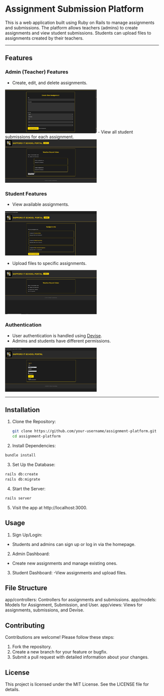 # **Assignment Submission Platform**

This is a web application built using Ruby on Rails to manage assignments and submissions. The platform allows teachers (admins) to create assignments and view student submissions. Students can upload files to assignments created by their teachers.

---

## **Features**

### Admin (Teacher) Features
- Create, edit, and delete assignments.
<img src="https://github.com/SapporoAlex/Student-Portal-Site/blob/master/create.jpg" width="300px" height="auto">
- View all student submissions for each assignment.
<img src="https://github.com/SapporoAlex/Student-Portal-Site/blob/master/admin.jpg" width="300px" height="auto">

### Student Features

- View available assignments.
<img src="https://github.com/SapporoAlex/Student-Portal-Site/blob/master/list.jpg" width="300px" height="auto">

- Upload files to specific assignments.
<img src="https://github.com/SapporoAlex/Student-Portal-Site/blob/master/uploaded.jpg" width="300px" height="auto">

### Authentication
- User authentication is handled using [Devise](https://github.com/heartcombo/devise).
- Admins and students have different permissions.
<img src="https://github.com/SapporoAlex/Student-Portal-Site/blob/master/login.jpg" width="300px" height="auto">

---

## **Installation**

1. Clone the Repository:
   ```bash
   git clone https://github.com/your-username/assignment-platform.git
   cd assignment-platform
   ```
   
2. Install Dependencies:

```bash
bundle install
```

3. Set Up the Database:

```bash
rails db:create
rails db:migrate
```

4. Start the Server:

```bash
rails server
```
5. Visit the app at http://localhost:3000.

## Usage
1. Sign Up/Login:
- Students and admins can sign up or log in via the homepage.

2. Admin Dashboard:
- Create new assignments and manage existing ones.

3. Student Dashboard:
-View assignments and upload files.

## File Structure
app/controllers: Controllers for assignments and submissions.
app/models: Models for Assignment, Submission, and User.
app/views: Views for assignments, submissions, and Devise.

## Contributing
Contributions are welcome! Please follow these steps:

1. Fork the repository.
2. Create a new branch for your feature or bugfix.
3. Submit a pull request with detailed information about your changes.

## License
This project is licensed under the MIT License. See the LICENSE file for details.
